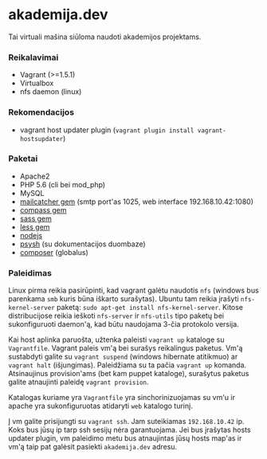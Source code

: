 # akademija.dev
Tai virtuali mašina siūloma naudoti akademijos projektams.

### Reikalavimai
- Vagrant (>=1.5.1)
- Virtualbox
- nfs daemon (linux)

### Rekomendacijos
- vagrant host updater plugin (`vagrant plugin install vagrant-hostsupdater`) 

### Paketai
- Apache2
- PHP 5.6 (cli bei mod_php)
- MySQL
- [mailcatcher gem] \(smtp port'as 1025, web interface 192.168.10.42:1080)
- [compass gem]
- [sass gem]
- [less gem]
- [nodejs]
- [psysh] \(su dokumentacijos duombaze)
- [composer] \(globalus)

### Paleidimas
Linux pirma reikia pasirūpinti, kad vagrant galėtu naudotis `nfs` (windows bus parenkama `smb` kuris būna iškarto surašytas). Ubuntu tam reikia įrašyti `nfs-kernel-server` paketą: `sudo apt-get install nfs-kernel-server`. Kitose distribucijose reikia ieškoti `nfs-server` ir `nfs-utils` tipo paketų bei sukonfiguruoti daemon'ą, kad būtu naudojama 3-čia protokolo versija.

Kai host aplinka paruošta, užtenka paleisti `vagrant up` kataloge su `Vagrantfile`. Vagrant paleis vm'ą bei surašys reikalingus paketus. Vm'ą sustabdyti galite su `vagrant suspend` (windows hibernate atitikmuo) ar `vagrant halt` (išjungimas). Paleidžiama su ta pačia `vagrant up` komanda. Atsinaujinus provision'ams (bet kam puppet kataloge), surašytus paketus galite atnaujinti paleidę `vagrant provision`.

Katalogas kuriame yra `Vagrantfile` yra sinchorinizuojamas su vm'u ir apache yra sukonfiguruotas atidaryti `web` katalogo turinį.

Į vm galite prisijungti su `vagrant ssh`. Jam suteikiamas `192.168.10.42` ip. Koks bus jūsų ip tarp ssh sesijų nėra garantuojama. Jei bus įrašytas hosts updater plugin, vm paleidimo metu bus atnaujintas jūsų hosts map'as ir vm'ą taip pat galėsit pasiekti `akademija.dev` adresu.


[sass gem]:http://sass-lang.com/
[mailcatcher gem]:http://mailcatcher.me/
[less gem]:http://lesscss.org/
[nodejs]:http://nodejs.org/
[compass gem]:http://compass-style.org/
[psysh]:http://psysh.org/
[composer]:https://getcomposer.org/
